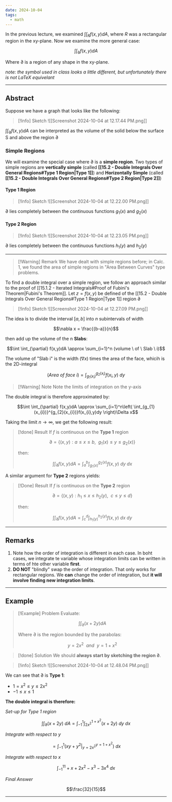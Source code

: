 ```yaml
---
date: 2024-10-04
tags:
  - math
---
```

In the previous lecture, we examined $\int \int_{R} f(x,y) dA$, where $R$ was a rectangular region in the xy-plane. Now we examine the more general case:

$$\int \int _{\partial} f(x,y) dA$$

Where $\partial$ is a region of any shape in the xy-plane.

*note: the symbol used in class looks a little different, but unfortunately there is not LaTeX equivelant*

---

## Abstract

Suppose we have a graph that looks like the following:

>[!Info] Sketch
> ![[Screenshot 2024-10-04 at 12.17.44 PM.png]]

$\int \int_{\partial} f(x,y) dA$ can be interpreted as the volume of the solid below the surface S and above the region $\partial$

### Simple Regions

We will examine the special case where $\partial$ is a **simple region**. Two types of simple regions are **vertically simple** (called **[[15.2 - Double Integrals Over General Regions#Type 1 Region|Type 1]]**) and **Horizontally Simple** (called **[[15.2 - Double Integrals Over General Regions#Type 2 Region|Type 2]]**)

#### Type 1 Region

>[!Info] Sketch
> ![[Screenshot 2024-10-04 at 12.22.00 PM.png]]

$\partial$ lies completely between the continuous functions $g_{1}(x)$ and $g_{2}(x)$

#### Type 2 Region

>[!Info] Sketch
> ![[Screenshot 2024-10-04 at 12.23.05 PM.png]]

$\partial$ lies completely between the continuous functions $h_{1}(y)$ and $h_{2}(y)$ 

---

>[!Warning] Remark
> We have dealt with simple regions before; in Calc. 1, we found the area of simple regions in "Area Between Curves" type problems.

To find a double integral over a simple region, we follow an approach similar to the proof of [[15.1.2 - Iterated Integrals#Proof of Fubini's Theorem|Fubini's Theorem]]. Let $z=f(x,y)$ be defined of the [[15.2 - Double Integrals Over General Regions#Type 1 Region|Type 1]] region $\partial$

>[!Info] Sketch
> ![[Screenshot 2024-10-04 at 12.27.09 PM.png]]

The idea is to divide the interval $[a,b]$ into $n$ subintervals of width

$$\nabla x = \frac{{b-a}}{n}$$

then add up the volume of the n **Slabs**:

$$\int \int_{\partial} f(x,y)dA \approx \sum_{i=1}^n (volume \ of \ Slab \ i)$$

The volume of "Slab i" is the width $(\nabla x)$ times the area of the face, whicih is the 2D-integral

$$(Area \ of \ face \ i) = \int_{g_{1}(x_{i})}^{g_{2}(x_{i})}f(x_{i},y) \ dy$$

>[!Warning] Note
> Note the limits of integration on the y-axis

The double integral is therefore approximated by:

$$\int \int_{\partial} f(x,y)dA \approx \sum_{i=1}^n\left( \int_{g_{1}(x_{i})}^{g_{2}(x_{i})}f(x_{i},y)dy \right)\Delta x$$

Taking the limit $n \rightarrow \infty$, we get the following result:

>[!done] Result
> If $f$ is continuous on the **Type 1** region
>
> $$\partial = \{(x,y): a \leq x \leq b, \ \ g_{1}(x) \leq y \leq g_{2}(x) \}$$
>
> then:
>
> $$\int \int_{\partial} f(x,y) dA = \int_{a}^b \int_{g_{1}(x)}^{g_{2}(x)}f(x,y) \ dy \ dx$$

A similar argument for **Type 2** regions yields:

>[!Done] Result
> If $f$ is continuous on the **Type 2** region
>
> $$\partial = \{ (x,y): h_{1} \leq x \leq h_{2}(y), \ \ c \leq y \leq d \}$$
>
> then:
>
> $$\int \int _{\partial} f(x,y) dA = \int_{c}^d \int_{h_{1}(y)}^{h_{2}(y)}f(x,y) \ dx \ dy$$

---

## Remarks

1. Note how the order of integration is different in each case. In boht cases, we integrate te variable whose integration limits can be written in terms of hte other variable **first**.
2. **DO NOT** "blindly" swap the order of integration. That only works for rectangular regions. We **can** change the order of integration, but **it will involve finding new integration limits**.

---

## Example

>[!Example] Problem
> Evaluate:
>
> $$\int \int_{\partial} (x+2y)dA$$
>
> Where $\partial$ is the region bounded by the parabolas:
>
> $$y=2x^2 \ \ and \ \ y=1+x^2$$

> [!done] Solution
> We should **always start by sketching the region $\partial$**.

> [!info] Sketch
> ![[Screenshot 2024-10-04 at 12.48.04 PM.png]]

We can see that $\partial$ is **Type 1**:
- $1=x^2 \leq y \leq 2x^2$
- $-1 \leq x \leq 1$

**The double integral is therefore:**

*Set-up for Type 1 region*

$$\int \int_{\partial}(x+2y) \ dA = \int_{-1}^1 \int_{2x^2}^{1+x^2}(x+2y) \ dy \ dx$$

*Integrate with respect to y*

$$= \int_{-1}^1 \left.(xy+y^2  \right|_{y=2x^2}^{y=1+x^2}) \ dx$$

*Integrate with respect to x*

$$\int_{-1}^11+x+2x^2-x^3-3x^4 \ dx$$

*Final Answer*

$$\frac{32}{15}$$

---

